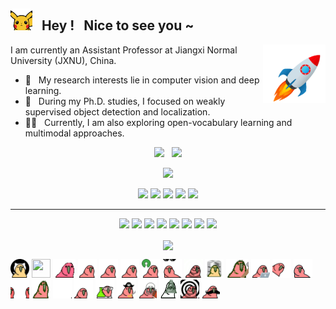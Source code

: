 <h2> <img src="Img/pkq.gif" width="35px"> &nbsp;  Hey ! &nbsp; Nice to see you ~  </h2>

<img align='right' src='Img/rocket.gif' width='100'>

<p>
  I am currently an Assistant Professor at Jiangxi Normal University (JXNU), China.
</p>

- 🌱 &nbsp; My research interests lie in computer vision and deep learning.
- 🤔 &nbsp; During my Ph.D. studies, I focused on weakly supervised object detection and localization.
- 👨‍💻 &nbsp; Currently, I am also exploring open-vocabulary learning and multimodal approaches.

<p align="center">
    <img src="https://badges.pufler.dev/visits/zhiweichen0012/zhiweichen0012?style=flat-square&color=black&logo=github"> &nbsp; 
    <img src="https://badges.pufler.dev/repos/zhiweichen0012?style=flat-square&color=black&logo=github">
</p>

<p align="center">
<a href="https://github.com/zhiweichen0012"><img src="https://img.shields.io/github/followers/zhiweichen0012?style=social"></a>
</p>
<p align="center">
<img src="https://img.shields.io/badge/Machine Learning-green"> <img src="https://img.shields.io/badge/Deep Learning-red"> <img src="https://img.shields.io/badge/Computer Vision-magenta"> <img src="https://img.shields.io/badge/Weakly Supervised Learning-yellow"> <img src="https://img.shields.io/badge/Object Detection/Localizaiton-blue"> 
</p>
<hr>

<p align="center">
<img src="https://img.shields.io/badge/Pytorch%20-%23FF6F00.svg?&style=for-the-badge&logo=Pytorch&logoColor=white" />
<img src="https://img.shields.io/badge/python%20-%2314354C.svg?&style=for-the-badge&logo=python&logoColor=white"/>
<img src="https://img.shields.io/badge/javascript%20-%23323330.svg?&style=for-the-badge&logo=javascript&logoColor=%23F7DF1E"/>
<img src="https://img.shields.io/badge/html5%20-%23E34F26.svg?&style=for-the-badge&logo=html5&logoColor=white"/>
<img src="https://img.shields.io/badge/css3%20-%231572B6.svg?&style=for-the-badge&logo=css3&logoColor=white"/>
<img src="https://img.shields.io/badge/c%20-%2300599C.svg?&style=for-the-badge&logo=c&ogoColor=white"/>
<img src="https://img.shields.io/badge/git%20-%23F05033.svg?&style=for-the-badge&logo=git&logoColor=white"/>
<img src="https://img.shields.io/badge/github%20-%23121011.svg?&style=for-the-badge&logo=github&logoColor=white"/>
</p>

<p align="center">  
  <img align="center" src="https://github-readme-stats-anuraghazra1.vercel.app/api?username=zhiweichen0012&show_icons=true&theme=radical">
</p>


<div>
    <img src="Img/parrots/1.gif" width="30" height="30"/>
    <img src="Img/flags/2.gif" width="30" height="30"/>
    <img src="Img/parrots/3.gif" width="36" height="30"/>
    <img src="Img/parrots/4.gif" width="30" height="30"/>
    <img src="Img/parrots/5.gif" width="30" height="30"/>
    <img src="Img/parrots/6.gif" width="30" height="30"/>
    <img src="Img/parrots/7.gif" width="30" height="30"/>
    <img src="Img/parrots/8.gif" width="30" height="30"/>
    <img src="Img/parrots/9.gif" width="30" height="30"/>
    <img src="Img/parrots/10.gif" width="30" height="30"/>
    <img src="Img/parrots/11.gif" width="36" height="30"/>
    <img src="Img/parrots/12.gif" width="30" height="30"/>
    <img src="Img/parrots/13.gif" width="30" height="30"/>
    <img src="Img/parrots/14.gif" width="30" height="30"/>
    <img src="Img/parrots/15.gif" width="30" height="30"/>
    <img src="Img/parrots/16.gif" width="30" height="30"/>
    <img src="Img/parrots/17.gif" width="30" height="30"/>
    <img src="Img/parrots/18.gif" width="30" height="30"/>
    <img src="Img/parrots/19.gif" width="30" height="30"/>
    <img src="Img/parrots/20.gif" width="30" height="30"/>
    <img src="Img/parrots/21.gif" width="30" height="30"/>
    <img src="Img/parrots/22.gif" width="30" height="30"/>
    <img src="Img/parrots/23.gif" width="30" height="30"/>
    <img src="Img/parrots/24.gif" width="30" height="30"/>
</div>

<!--
**zhiweichen0012/zhiweichen0012** is a ✨ _special_ ✨ repository because its `README.md` (this file) appears on your GitHub profile.

Here are some ideas to get you started:

- 🔭 I’m currently working on ...
- 🌱 I’m currently learning ...
- 👯 I’m looking to collaborate on ...
- 🤔 I’m looking for help with ...
- 💬 Ask me about ...
- 📫 How to reach me: ...
- 😄 Pronouns: ...
- ⚡ Fun fact: ...
-->
